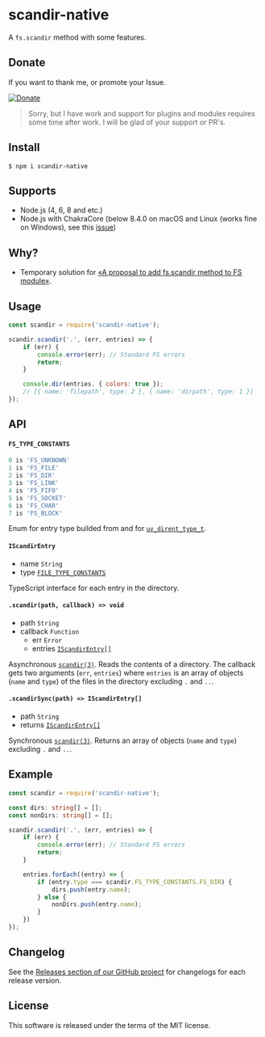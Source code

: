 # scandir-native

A `fs.scandir` method with some features.

## Donate

If you want to thank me, or promote your Issue.

[![Donate](https://img.shields.io/badge/Donate-PayPal-green.svg)](https://paypal.me/mrmlnc)

> Sorry, but I have work and support for plugins and modules requires some time after work. I will be glad of your support or PR's.

## Install

```
$ npm i scandir-native
```

## Supports

  * Node.js (4, 6, 8 and etc.)
  * Node.js with ChakraCore (below 8.4.0 on macOS and Linux (works fine on Windows), see this [issue](https://github.com/nodejs/node-chakracore/issues/417))

## Why?

  * Temporary solution for [«A proposal to add fs.scandir method to FS module»](https://github.com/nodejs/node/issues/15699).

## Usage

```js
const scandir = require('scandir-native');

scandir.scandir('.', (err, entries) => {
	if (err) {
		console.error(err); // Standard FS errors
		return;
	}

	console.dir(entries, { colors: true });
	// [{ name: 'filepath', type: 2 }, { name: 'dirpath', type: 1 }]
});
```

## API

#### `FS_TYPE_CONSTANTS`

```js
0 is 'FS_UNKNOWN'
1 is 'FS_FILE'
2 is 'FS_DIR'
3 is 'FS_LINK'
4 is 'FS_FIFO'
5 is 'FS_SOCKET'
6 is 'FS_CHAR'
7 is 'FS_BLOCK'
```

Enum for entry type builded from and for [`uv_dirent_type_t`](https://github.com/libuv/libuv/blob/e9cda2cfe71dce809a6ecba4ff913e24e36c233e/include/uv.h#L1019-L1028).

#### `IScandirEntry`

  * name `String`
  * type [`FILE_TYPE_CONSTANTS`](https://github.com/mrmlnc/scandir-native#fs_type_constants)

TypeScript interface for each entry in the directory.

#### `.scandir(path, callback) => void`

  * path `String`
  * callback `Function`
    * err `Error`
    * entries [`IScandirEntry[]`](https://github.com/mrmlnc/scandir-native#iscandirentry)

Asynchronous [`scandir(3)`](http://man7.org/linux/man-pages/man3/scandir.3.html). Reads the contents of a directory. The callback gets two arguments (`err`, `entries`) where `entries` is an array of objects (`name` and `type`) of the files in the directory excluding `.` and `..`.

#### `.scandirSync(path) => IScandirEntry[]`

  * path `String`
  * returns [`IScandirEntry[]`](https://github.com/mrmlnc/scandir-native#iscandirentry)

Synchronous [`scandir(3)`](http://man7.org/linux/man-pages/man3/scandir.3.html). Returns an array of objects (`name` and `type`) excluding `.` and `..`.

## Example

```ts
const scandir = require('scandir-native');

const dirs: string[] = [];
const nonDirs: string[] = [];

scandir.scandir('.', (err, entries) => {
	if (err) {
		console.error(err); // Standard FS errors
		return;
	}

	entries.forEach((entry) => {
		if (entry.type === scandir.FS_TYPE_CONSTANTS.FS_DIR) {
			dirs.push(entry.name);
		} else {
			nonDirs.push(entry.name);
		}
	})
});
```

## Changelog

See the [Releases section of our GitHub project](https://github.com/mrmlnc/scandir-native/releases) for changelogs for each release version.

## License

This software is released under the terms of the MIT license.
